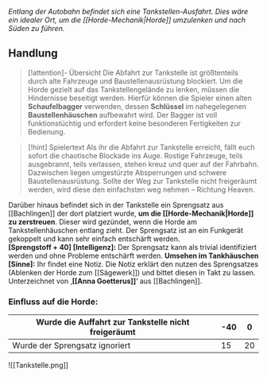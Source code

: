 *Entlang der Autobahn befindet sich eine Tankstellen-Ausfahrt. Dies wäre ein idealer Ort, um die [[Horde-Mechanik|Horde]] umzulenken und nach Süden zu führen.*
## Handlung

>[!attention]- Übersicht
>Die Abfahrt zur Tankstelle ist größtenteils durch alte Fahrzeuge und Baustellenausrüstung blockiert. Um die Horde gezielt auf das Tankstellengelände zu lenken, müssen die Hindernisse beseitigt werden. Hierfür können die Spieler einen alten **Schaufelbagger** verwenden, dessen **Schlüssel** im nahegelegenen **Baustellenhäuschen** aufbewahrt wird. Der Bagger ist voll funktionstüchtig und erfordert keine besonderen Fertigkeiten zur Bedienung.

>[!hint] Spielertext
>Als ihr die Abfahrt zur Tankstelle erreicht, fällt euch sofort die chaotische Blockade ins Auge. Rostige Fahrzeuge, teils ausgebrannt, teils verlassen, stehen kreuz und quer auf der Fahrbahn. Dazwischen liegen umgestürzte Absperrungen und schwere Baustellenausrüstung. Sollte der Weg zur Tankstelle nicht freigeräumt werden, wird diese den einfachsten weg nehmen – Richtung Heaven.

Darüber hinaus befindet sich in der Tankstelle ein Sprengsatz aus [[Bachlingen]] der dort platziert wurde, **um die [[Horde-Mechanik|Horde]] zu zerstreuen**. Dieser wird gezündet, wenn die Horde am Tankstellenhäuschen entlang zieht. Der Sprengsatz ist an ein Funkgerät gekoppelt und kann sehr einfach entschärft werden.  
**\[Sprengstoff + 40\] \[Intelligenz\]:** Der Sprengsatz kann als trivial identifiziert werden und ohne Probleme entschärft werden.
**Umsehen im Tankhäuschen \[Sinne\]:** Ihr findet eine Notiz. Die Notiz erklärt den nutzen des Sprengsatzes (Ablenken der Horde zum [[Sägewerk]]) und bittet diesen in Takt zu lassen. Unterzeichnet von ‚**[[Anna Goetterus]]**‘ aus [[Bachlingen]].

### Einfluss auf die Horde:

| Wurde die Auffahrt zur Tankstelle nicht freigeräumt | -40 | 0   |
| --------------------------------------------------- | --- | --- |
| Wurde der Sprengsatz ignoriert                      | 15  | 20  |

![[Tankstelle.png]]